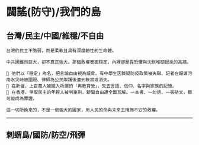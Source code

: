 # 闢謠(防守)/我們的島

## 台灣/民主/中國/維穩/不自由

```
台灣的民主不脆弱，而是柔軟且具有深度韌性的生命體。

中共國雖然巨大，卻不真正強大。那個政權表面穩定，內裡卻是靠恐懼與沈默堆砌起來的高牆。

📌 他們以「穩定」為名，把言論自由視為威脅。有中學生因質疑防疫政策被失聯、記者在報導河南水災時被圍毆、律師為公民辯護後遭到軟禁或消失。
📌 在新疆，上百萬人被關入所謂的「再教育營」，失去言語、信仰、名字與家族的記憶。
📌 在香港，爭取民主的年輕人被判重刑，新聞自由遭全面瓦解。一本書、一句話、一張貼文，都可能成為罪證。

這一切所換來的，不是一個強大的國家，用人民的命與未來去掩飾不安的政權。
```

---

## 刺蝟島/國防/防空/飛彈

```

```